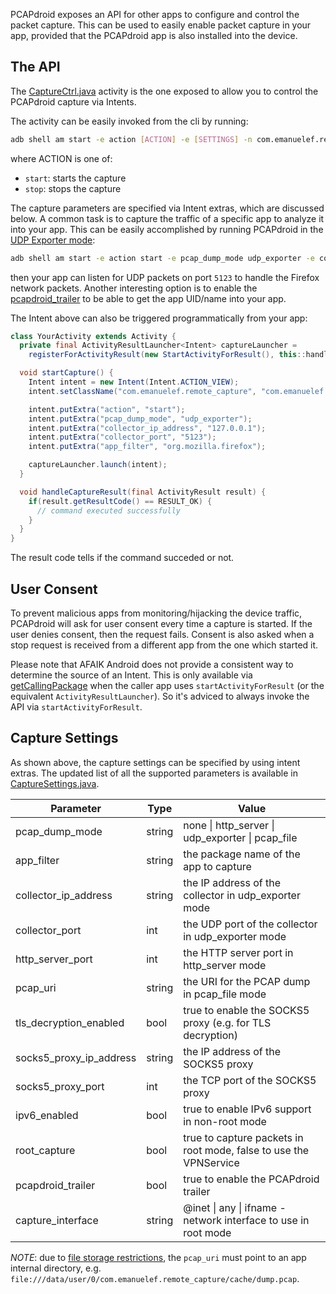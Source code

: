 PCAPdroid exposes an API for other apps to configure and control the packet capture. This can be used to easily enable packet capture in your app, provided that the PCAPdroid app is also installed into the device.

## The API

The [CaptureCtrl.java](https://github.com/emanuele-f/PCAPdroid/blob/master/app/src/main/java/com/emanuelef/remote_capture/activities/CaptureCtrl.java) activity is the one exposed to allow you to control the PCAPdroid capture via Intents.

The activity can be easily invoked from the cli by running:

```bash
adb shell am start -e action [ACTION] -e [SETTINGS] -n com.emanuelef.remote_capture/.activities.CaptureCtrl
```

where ACTION is one of:
  - `start`: starts the capture
  - `stop`: stops the capture

The capture parameters are specified via Intent extras, which are discussed below.
A common task is to capture the traffic of a specific app to analyze it into your app. This can be easily accomplished by running PCAPdroid in the
[UDP Exporter mode](https://emanuele-f.github.io/PCAPdroid/dump_modes#24-udp-exporter):

```bash
adb shell am start -e action start -e pcap_dump_mode udp_exporter -e collector_ip_address 127.0.0.1 -e collector_port 5123 -e app_filter org.mozilla.firefox -n com.emanuelef.remote_capture/.activities.CaptureCtrl
```

then your app can listen for UDP packets on port `5123` to handle the Firefox network packets.
Another interesting option is to enable the [pcapdroid_trailer](https://emanuele-f.github.io/PCAPdroid/advanced_features#45-pcapdroid-trailer) to be able to get the app UID/name into your app.

The Intent above can also be triggered programmatically from your app:

```java
class YourActivity extends Activity {
  private final ActivityResultLauncher<Intent> captureLauncher =
    registerForActivityResult(new StartActivityForResult(), this::handleCaptureResult);

  void startCapture() {
    Intent intent = new Intent(Intent.ACTION_VIEW);
    intent.setClassName("com.emanuelef.remote_capture", "com.emanuelef.remote_capture.activities.CaptureCtrl");

    intent.putExtra("action", "start");
    intent.putExtra("pcap_dump_mode", "udp_exporter");
    intent.putExtra("collector_ip_address", "127.0.0.1");
    intent.putExtra("collector_port", "5123");
    intent.putExtra("app_filter", "org.mozilla.firefox");

    captureLauncher.launch(intent);
  }

  void handleCaptureResult(final ActivityResult result) {
    if(result.getResultCode() == RESULT_OK) {
      // command executed successfully
    }
  }
}
```

The result code tells if the command succeded or not.

## User Consent

To prevent malicious apps from monitoring/hijacking the device traffic, PCAPdroid will ask for user consent every time a capture is started. If the user denies consent, then the request fails.
Consent is also asked when a stop request is received from a different app from the one which started it.

Please note that AFAIK Android does not provide a consistent way to determine the source of an Intent.
This is only available via [getCallingPackage](https://developer.android.com/reference/android/app/Activity#getCallingPackage()) when the caller app uses `startActivityForResult` (or the equivalent `ActivityResultLauncher`). So it's adviced to always invoke the API via `startActivityForResult`.

## Capture Settings

As shown above, the capture settings can be specified by using intent extras. The updated list of all the supported parameters is available in
[CaptureSettings.java](https://github.com/emanuele-f/PCAPdroid/blob/master/app/src/main/java/com/emanuelef/remote_capture/model/CaptureSettings.java).

| Parameter               | Type   | Value                                                             |
|-------------------------|--------|-------------------------------------------------------------------|
| pcap_dump_mode          | string | none \| http_server \| udp_exporter \| pcap_file                  |
| app_filter              | string | the package name of the app to capture                            |
| collector_ip_address    | string | the IP address of the collector in udp_exporter mode              |
| collector_port          | int    | the UDP port of the collector in udp_exporter mode                |
| http_server_port        | int    | the HTTP server port in http_server mode                          |
| pcap_uri                | string | the URI for the PCAP dump in pcap_file mode                       |
| tls_decryption_enabled  | bool   | true to enable the SOCKS5 proxy (e.g. for TLS decryption)         |
| socks5_proxy_ip_address | string | the IP address of the SOCKS5 proxy                                |
| socks5_proxy_port       | int    | the TCP port of the SOCKS5 proxy                                  |
| ipv6_enabled            | bool   | true to enable IPv6 support in non-root mode                      |
| root_capture            | bool   | true to capture packets in root mode, false to use the VPNService |
| pcapdroid_trailer       | bool   | true to enable the PCAPdroid trailer                              |
| capture_interface       | string | @inet \| any \| ifname - network interface to use in root mode    |

*NOTE*: due to [file storage restrictions](https://developer.android.com/about/versions/11/privacy/storage), the `pcap_uri` must point to an app internal directory, e.g. `file:///data/user/0/com.emanuelef.remote_capture/cache/dump.pcap`.
